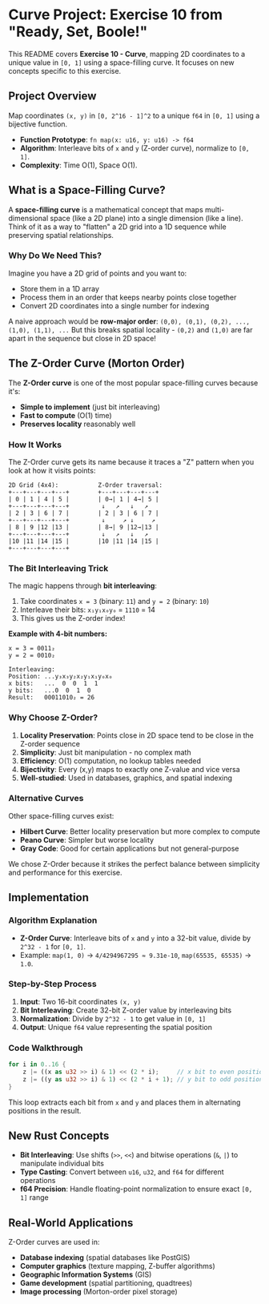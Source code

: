 # Curve Project: Exercise 10 from "Ready, Set, Boole!"

This README covers **Exercise 10 - Curve**, mapping 2D coordinates to a unique value in `[0, 1]` using a space-filling curve. It focuses on new concepts specific to this exercise.

## Project Overview

Map coordinates `(x, y)` in `[0, 2^16 - 1]^2` to a unique `f64` in `[0, 1]` using a bijective function.

- **Function Prototype**: `fn map(x: u16, y: u16) -> f64`
- **Algorithm**: Interleave bits of `x` and `y` (Z-order curve), normalize to `[0, 1]`.
- **Complexity**: Time O(1), Space O(1).

## What is a Space-Filling Curve?

A **space-filling curve** is a mathematical concept that maps multi-dimensional space (like a 2D plane) into a single dimension (like a line). Think of it as a way to "flatten" a 2D grid into a 1D sequence while preserving spatial relationships.

### Why Do We Need This?

Imagine you have a 2D grid of points and you want to:
- Store them in a 1D array
- Process them in an order that keeps nearby points close together
- Convert 2D coordinates into a single number for indexing

A naive approach would be **row-major order**: `(0,0), (0,1), (0,2), ..., (1,0), (1,1), ...`
But this breaks spatial locality - `(0,2)` and `(1,0)` are far apart in the sequence but close in 2D space!

## The Z-Order Curve (Morton Order)

The **Z-Order curve** is one of the most popular space-filling curves because it's:
- **Simple to implement** (just bit interleaving)
- **Fast to compute** (O(1) time)
- **Preserves locality** reasonably well

### How It Works

The Z-Order curve gets its name because it traces a "Z" pattern when you look at how it visits points:

```
2D Grid (4x4):           Z-Order traversal:
+---+---+---+---+        +---+---+---+---+
| 0 | 1 | 4 | 5 |        | 0→| 1 | 4→| 5 |
+---+---+---+---+         ↓   ↗   ↓   ↗
| 2 | 3 | 6 | 7 |        | 2 | 3 | 6 | 7 |
+---+---+---+---+         ↓     ↗ ↓     ↗
| 8 | 9 |12 |13 |        | 8→| 9 |12→|13 |
+---+---+---+---+         ↓   ↗   ↓   ↗
|10 |11 |14 |15 |        |10 |11 |14 |15 |
+---+---+---+---+
```

### The Bit Interleaving Trick

The magic happens through **bit interleaving**:

1. Take coordinates `x = 3` (binary: `11`) and `y = 2` (binary: `10`)
2. Interleave their bits: `x₁y₁x₀y₀` = `1110` = 14
3. This gives us the Z-order index!

**Example with 4-bit numbers:**
```
x = 3 = 0011₂
y = 2 = 0010₂

Interleaving:
Position: ...y₃x₃y₂x₂y₁x₁y₀x₀
x bits:   ...  0  0  1  1
y bits:   ...0  0  1  0
Result:   00011010₂ = 26
```

### Why Choose Z-Order?

1. **Locality Preservation**: Points close in 2D space tend to be close in the Z-order sequence
2. **Simplicity**: Just bit manipulation - no complex math
3. **Efficiency**: O(1) computation, no lookup tables needed
4. **Bijectivity**: Every (x,y) maps to exactly one Z-value and vice versa
5. **Well-studied**: Used in databases, graphics, and spatial indexing

### Alternative Curves

Other space-filling curves exist:
- **Hilbert Curve**: Better locality preservation but more complex to compute
- **Peano Curve**: Simpler but worse locality
- **Gray Code**: Good for certain applications but not general-purpose

We chose Z-Order because it strikes the perfect balance between simplicity and performance for this exercise.

## Implementation

### Algorithm Explanation
- **Z-Order Curve**: Interleave bits of `x` and `y` into a 32-bit value, divide by `2^32 - 1` for `[0, 1]`.
- Example: `map(1, 0)` → `4/4294967295 ≈ 9.31e-10`, `map(65535, 65535)` → `1.0`.

### Step-by-Step Process
1. **Input**: Two 16-bit coordinates `(x, y)`
2. **Bit Interleaving**: Create 32-bit Z-order value by interleaving bits
3. **Normalization**: Divide by `2^32 - 1` to get value in `[0, 1]`
4. **Output**: Unique `f64` value representing the spatial position

### Code Walkthrough
```rust
for i in 0..16 {
    z |= ((x as u32 >> i) & 1) << (2 * i);     // x bit to even positions (0,2,4,...)
    z |= ((y as u32 >> i) & 1) << (2 * i + 1); // y bit to odd positions (1,3,5,...)
}
```

This loop extracts each bit from `x` and `y` and places them in alternating positions in the result.

## New Rust Concepts

- **Bit Interleaving**: Use shifts (`>>`, `<<`) and bitwise operations (`&`, `|`) to manipulate individual bits
- **Type Casting**: Convert between `u16`, `u32`, and `f64` for different operations
- **f64 Precision**: Handle floating-point normalization to ensure exact `[0, 1]` range

## Real-World Applications

Z-Order curves are used in:
- **Database indexing** (spatial databases like PostGIS)
- **Computer graphics** (texture mapping, Z-buffer algorithms)
- **Geographic Information Systems** (GIS)
- **Game development** (spatial partitioning, quadtrees)
- **Image processing** (Morton-order pixel storage)
